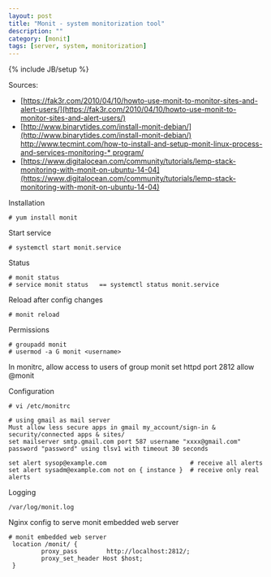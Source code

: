 ```yaml
---
layout: post
title: "Monit - system monitorization tool"
description: ""
category: [monit]
tags: [server, system, monitorization]
---
```

{% include JB/setup %}

Sources: 
* [https://fak3r.com/2010/04/10/howto-use-monit-to-monitor-sites-and-alert-users/](https://fak3r.com/2010/04/10/howto-use-monit-to-monitor-sites-and-alert-users/)
* [http://www.binarytides.com/install-monit-debian/](http://www.binarytides.com/install-monit-debian/)
[http://www.tecmint.com/how-to-install-and-setup-monit-linux-process-and-services-monitoring-* program/](http://www.tecmint.com/how-to-install-and-setup-monit-linux-process-and-services-monitoring-program/)
* [https://www.digitalocean.com/community/tutorials/lemp-stack-monitoring-with-monit-on-ubuntu-14-04](https://www.digitalocean.com/community/tutorials/lemp-stack-monitoring-with-monit-on-ubuntu-14-04)


Installation

    # yum install monit

Start service

    # systemctl start monit.service

Status

    # monit status
    # service monit status   == systemctl status monit.service

Reload after config changes

    # monit reload

Permissions

    # groupadd monit
    # usermod -a G monit <username>

In monitrc, allow access to users of group monit
    set httpd port 2812
      allow @monit

Configuration

    # vi /etc/monitrc

    # using gmail as mail server
    Must allow less secure apps in gmail my_account/sign-in & security/connected apps & sites/
    set mailserver smtp.gmail.com port 587 username "xxxx@gmail.com" password "password" using tlsv1 with timeout 30 seconds

    set alert sysop@example.com                       # receive all alerts
    set alert sysadm@example.com not on { instance }  # receive only real alerts

Logging

    /var/log/monit.log

Nginx config to serve monit embedded web server

    # monit embedded web server
     location /monit/ {
             proxy_pass        http://localhost:2812/;
             proxy_set_header Host $host;
     }



